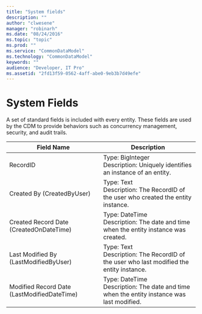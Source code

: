 ```yaml
---
title: "System fields"
description: ""
author: "clwesene"
manager: "robinarh"
ms.date: "08/24/2016"
ms.topic: "topic"
ms.prod: ""
ms.service: "CommonDataModel"
ms.technology: "CommonDataModel"
keywords: ""
audience: "Developer, IT Pro"
ms.assetid: "2fd13f59-0562-4aff-abe0-9eb3b7d49efe"
---
```


# System Fields

A set of standard fields is included with every entity. These fields are used by the CDM to provide behaviors such as concurrency management, security, and audit trails.

Field Name | Description
---|---
RecordID | Type: BigInteger<br>Description: Uniquely identifies an instance of an entity.
Created By (CreatedByUser) | Type: Text<br>Description: The RecordID of the user who created the entity instance.
Created Record Date (CreatedOnDateTime) | Type: DateTime<br>Description: The date and time when the entity instance was created.
Last Modified By (LastModifiedByUser) | Type: Text<br>Description: The RecordID of the user who last modified the entity instance.
Modified Record Date (LastModifiedDateTime) | Type: DateTime<br>Description: The date and time when the entity instance was last modified.
